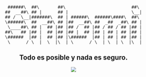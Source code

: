 <div align="center">
<pre>
 ######\  ##\       ##\                         ##\ 
##  __##\ ## |      ## |                        \__|
## /  \__|#######\  ## | ######\  ######\####\  ##\ 
\######\  ##  __##\ ## |##  __##\ ##  _##  _##\ ## |
 \____##\ ## |  ## |## |## /  ## |## / ## / ## |## |
##\   ## |## |  ## |## |## |  ## |## | ## | ## |## |
\######  |## |  ## |## |\######  |## | ## | ## |## |
 \______/ \__|  \__|\__| \______/ \__| \__| \__|\__|
</pre>

## Todo es posible y nada es seguro.

[![](https://skillicons.dev/icons?i=js,ts,html,css,react,next,vue,redux,firebase,linux,mint,materialui,mongodb,mysql,netlify,vercel,nodejs,vuetify)](https://skillicons.dev)

</div>
